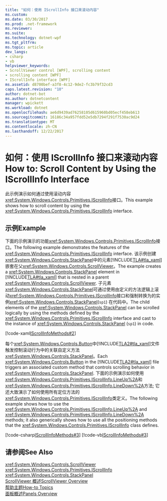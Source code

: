 ```yaml
---
title: "如何：使用 IScrollInfo 接口来滚动内容"
ms.custom: 
ms.date: 03/30/2017
ms.prod: .net-framework
ms.reviewer: 
ms.suite: 
ms.technology: dotnet-wpf
ms.tgt_pltfrm: 
ms.topic: article
dev_langs:
- csharp
- vb
helpviewer_keywords:
- ScrollViewer control [WPF], scrolling content
- scrolling content [WPF]
- IScrollInfo interface [WPF]
ms.assetid: d8700bef-a3f8-4c12-9de2-fc3b79f32cd3
caps.latest.revision: "10"
author: dotnet-bot
ms.author: dotnetcontent
manager: wpickett
ms.workload: dotnet
ms.openlocfilehash: ae6d9439ad76258105d615960bd05ecf458eb613
ms.sourcegitcommit: 16186c34a957fdd52e5db7294f291f7530ac9d24
ms.translationtype: MT
ms.contentlocale: zh-CN
ms.lasthandoff: 12/22/2017
---
```

# <a name="how-to-scroll-content-by-using-the-iscrollinfo-interface"></a><span data-ttu-id="ed4ef-102">如何：使用 IScrollInfo 接口来滚动内容</span><span class="sxs-lookup"><span data-stu-id="ed4ef-102">How to: Scroll Content by Using the IScrollInfo Interface</span></span>
<span data-ttu-id="ed4ef-103">此示例演示如何通过使用滚动内容<xref:System.Windows.Controls.Primitives.IScrollInfo>接口。</span><span class="sxs-lookup"><span data-stu-id="ed4ef-103">This example shows how to scroll content by using the <xref:System.Windows.Controls.Primitives.IScrollInfo> interface.</span></span>  
  
## <a name="example"></a><span data-ttu-id="ed4ef-104">示例</span><span class="sxs-lookup"><span data-stu-id="ed4ef-104">Example</span></span>  
 <span data-ttu-id="ed4ef-105">下面的示例演示的功能<xref:System.Windows.Controls.Primitives.IScrollInfo>接口。</span><span class="sxs-lookup"><span data-stu-id="ed4ef-105">The following example demonstrates the features of the <xref:System.Windows.Controls.Primitives.IScrollInfo> interface.</span></span> <span data-ttu-id="ed4ef-106">该示例创建<xref:System.Windows.Controls.StackPanel>中的元素[!INCLUDE[TLA#tla_xaml](../../../../includes/tlasharptla-xaml-md.md)]嵌套在父<xref:System.Windows.Controls.ScrollViewer>。</span><span class="sxs-lookup"><span data-stu-id="ed4ef-106">The example creates a <xref:System.Windows.Controls.StackPanel> element in [!INCLUDE[TLA#tla_xaml](../../../../includes/tlasharptla-xaml-md.md)] that is nested in a parent <xref:System.Windows.Controls.ScrollViewer>.</span></span> <span data-ttu-id="ed4ef-107">子元素<xref:System.Windows.Controls.StackPanel>可通过使用由定义的方法逻辑上滚动<xref:System.Windows.Controls.Primitives.IScrollInfo>接口和强制转换为的实例<xref:System.Windows.Controls.StackPanel>(`sp1`) 在代码中。</span><span class="sxs-lookup"><span data-stu-id="ed4ef-107">The child elements of the <xref:System.Windows.Controls.StackPanel> can be scrolled logically by using the methods defined by the <xref:System.Windows.Controls.Primitives.IScrollInfo> interface and cast to the instance of <xref:System.Windows.Controls.StackPanel> (`sp1`) in code.</span></span>  
  
 [!code-xaml[IScrollInfoMethods#2](../../../../samples/snippets/csharp/VS_Snippets_Wpf/IScrollInfoMethods/CSharp/Window1.xaml#2)]  
  
 <span data-ttu-id="ed4ef-108">每个<xref:System.Windows.Controls.Button>中[!INCLUDE[TLA2#tla_xaml](../../../../includes/tla2sharptla-xaml-md.md)]文件触发控制滚动行为中的关联自定义方法<xref:System.Windows.Controls.StackPanel>。</span><span class="sxs-lookup"><span data-stu-id="ed4ef-108">Each <xref:System.Windows.Controls.Button> in the [!INCLUDE[TLA2#tla_xaml](../../../../includes/tla2sharptla-xaml-md.md)] file triggers an associated custom method that controls scrolling behavior in <xref:System.Windows.Controls.StackPanel>.</span></span> <span data-ttu-id="ed4ef-109">下面的示例演示如何使用<xref:System.Windows.Controls.Primitives.IScrollInfo.LineUp%2A>和<xref:System.Windows.Controls.Primitives.IScrollInfo.LineDown%2A>方法; 它还大致演示了如何使用所有定位方法的<xref:System.Windows.Controls.Primitives.IScrollInfo>类定义。</span><span class="sxs-lookup"><span data-stu-id="ed4ef-109">The following example shows how to use the <xref:System.Windows.Controls.Primitives.IScrollInfo.LineUp%2A> and <xref:System.Windows.Controls.Primitives.IScrollInfo.LineDown%2A> methods; it also generically shows how to use all the positioning methods that the <xref:System.Windows.Controls.Primitives.IScrollInfo> class defines.</span></span>  
  
 [!code-csharp[IScrollInfoMethods#3](../../../../samples/snippets/csharp/VS_Snippets_Wpf/IScrollInfoMethods/CSharp/Window1.xaml.cs#3)]
 [!code-vb[IScrollInfoMethods#3](../../../../samples/snippets/visualbasic/VS_Snippets_Wpf/IScrollInfoMethods/VisualBasic/Window1.xaml.vb#3)]  
  
## <a name="see-also"></a><span data-ttu-id="ed4ef-110">请参阅</span><span class="sxs-lookup"><span data-stu-id="ed4ef-110">See Also</span></span>  
 <xref:System.Windows.Controls.ScrollViewer>  
 <xref:System.Windows.Controls.Primitives.IScrollInfo>  
 <xref:System.Windows.Controls.StackPanel>  
 [<span data-ttu-id="ed4ef-111">ScrollViewer 概述</span><span class="sxs-lookup"><span data-stu-id="ed4ef-111">ScrollViewer Overview</span></span>](../../../../docs/framework/wpf/controls/scrollviewer-overview.md)  
 [<span data-ttu-id="ed4ef-112">帮助主题</span><span class="sxs-lookup"><span data-stu-id="ed4ef-112">How-to Topics</span></span>](../../../../docs/framework/wpf/controls/scrollviewer-how-to-topics.md)  
 [<span data-ttu-id="ed4ef-113">面板概述</span><span class="sxs-lookup"><span data-stu-id="ed4ef-113">Panels Overview</span></span>](../../../../docs/framework/wpf/controls/panels-overview.md)

